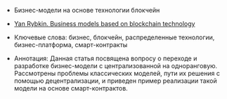 - Бизнес-модели на основе технологии блокчейн

- [Yan Rybkin. Business models based on blockchain technology](https://medium.com/@0xYanis/бизнес-модели-на-основе-технологии-блокчейн-e1cd2fc42d0f)

- Ключевые слова:
бизнес, блокчейн, распределенные технологии, бизнес-платформа, смарт-контракты

- Аннотация:
Данная статья посвящена вопросу о переходе и разработке бизнес-модели с централизованной на одноранговую. 
Рассмотрены проблемы классических моделей, пути их решения с помощью децентрализации,
и приведен пример реализации такой модели на основе смарт-контрактов.
